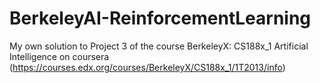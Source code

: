 # BerkeleyAI-ReinforcementLearning
My own solution to Project 3 of the course BerkeleyX: CS188x_1 Artificial Intelligence on coursera (https://courses.edx.org/courses/BerkeleyX/CS188x_1/1T2013/info)
